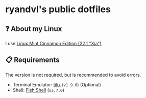 # ryandvl's public dotfiles

## ❓ About my Linux
I use [Linux Mint Cinnamon Edition (22.1 "Xia")](https://linuxmint.com/edition.php?id=319)

## 📋 Requirements
The version is not required, but is recommended to avoid errors.

- Terminal Emulator: [tilix](https://gnunn1.github.io/tilix-web/) (`v1.9.6`) (Optional)
- Shell: [Fish Shell](https://fishshell.com/) (`v3.7.0`)
